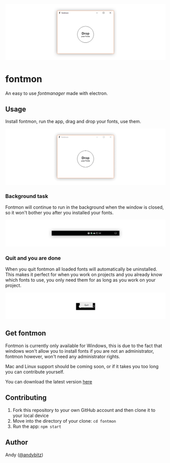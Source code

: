 ![fontmon start](https://raw.githubusercontent.com/AndyBitz/art/master/fontmon/repo-banner.png)

# fontmon

An easy to use _fontmanager_ made with electron.


## Usage

Install fontmon, run the app, drag and drop your fonts, use them.

![fontmon usage](https://raw.githubusercontent.com/AndyBitz/art/master/fontmon/repo-drag-and-drop.gif)


### Background task

Fontmon will continue to run in the background when the window is closed, so it won't bother you after you installed your fonts.

![fontmon background task](https://raw.githubusercontent.com/AndyBitz/art/master/fontmon/repo-background.png)


### Quit and you are done

When you quit fontmon all loaded fonts will automatically be uninstalled. This makes it perfect for when you work on projects and you already know which fonts to use, you only need them for as long as you work on your project.

![fontmon quit and you are done](https://raw.githubusercontent.com/AndyBitz/art/master/fontmon/repo-quit.png)


## Get fontmon

Fontmon is currently only available for Windows, this is due to the fact that windows won't allow you to install fonts if you are not an administrator, fontmon however, won't need any administrator rights.

Mac and Linux support should be coming soon, or if it takes you too long you can contribute yourself.

You can download the latest version [here](https://github.com/AndyBitz/fontmon/releases)

## Contributing

1. Fork this repository to your own GitHub account and then clone it to your local device
2. Move into the directory of your clone: `cd fontmon`
3. Run the app: `npm start`

## Author

Andy ([@andybitz](https://twitter.com/andybitz_))
